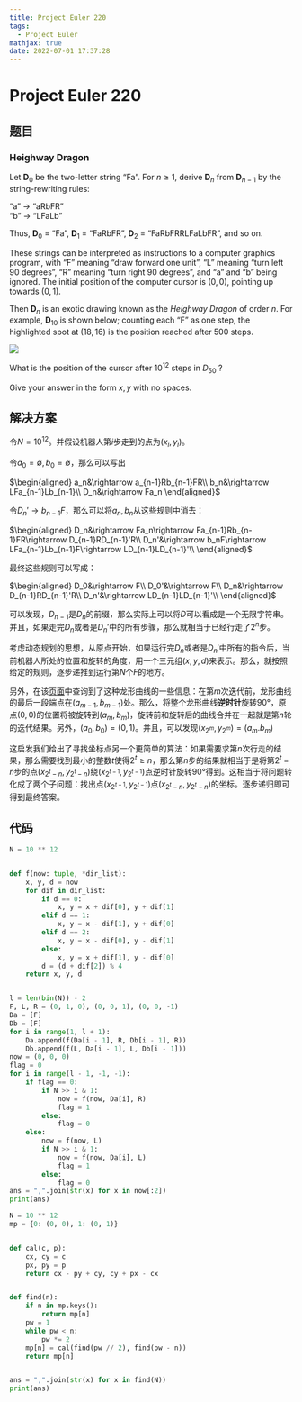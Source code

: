```yaml
---
title: Project Euler 220
tags:
  - Project Euler
mathjax: true
date: 2022-07-01 17:37:28
---
```


<escape><!-- more --></escape>

# Project Euler 220

## 题目

### Heighway Dragon

Let $\mathbf{D}_0$ be the two-letter string “Fa”. For $n\ge1$, derive $\mathbf{D}_n$ from $\mathbf{D}_{n-1}$ by the string-rewriting rules:

“a” → “aRbFR”<br>“b” → “LFaLb”

Thus, $\mathbf{D}_0$ = “Fa”, $\mathbf{D}_1$ = “FaRbFR”, $\mathbf{D}_2$ = “FaRbFRRLFaLbFR”, and so on.

These strings can be interpreted as instructions to a computer graphics program, with “F” meaning “draw forward one unit”, “L” meaning “turn left $90$ degrees”, “R” meaning “turn right $90$ degrees”, and “a” and “b” being ignored. The initial position of the computer cursor is $(0,0)$, pointing up towards $(0,1)$.

Then $\mathbf{D}_n$ is an exotic drawing known as the *Heighway Dragon* of order $n$.  For example, $\mathbf{D}_{10}$ is shown below; counting each “F” as one step, the highlighted spot at $(18,16)$ is the position reached after $500$ steps.

![](../images/p220.gif)

What is the position of the cursor after $10^{12}$ steps in $D_{50}$ ?

Give your answer in the form $x,y$ with no spaces.

## 解决方案

令$N=10^{12}$。并假设机器人第$i$步走到的点为$(x_i,y_i)$。

令$a_0=\emptyset,b_0=\emptyset$，那么可以写出

$\begin{aligned}
a_n&\rightarrow a_{n-1}Rb_{n-1}FR\\
b_n&\rightarrow LFa_{n-1}Lb_{n-1}\\
D_n&\rightarrow Fa_n
\end{aligned}$

令$D_n'\rightarrow b_{n-1}F$，那么可以将$a_n,b_n$从这些规则中消去：

$\begin{aligned}
D_n&\rightarrow Fa_n\rightarrow Fa_{n-1}Rb_{n-1}FR\rightarrow D_{n-1}RD_{n-1}'R\\
D_n'&\rightarrow b_nF\rightarrow LFa_{n-1}Lb_{n-1}F\rightarrow LD_{n-1}LD_{n-1}'\\
\end{aligned}$

最终这些规则可以写成：

$\begin{aligned}
D_0&\rightarrow F\\
D_0'&\rightarrow F\\
D_n&\rightarrow D_{n-1}RD_{n-1}'R\\
D_n'&\rightarrow LD_{n-1}LD_{n-1}'\\
\end{aligned}$

可以发现，$D_{n-1}$是$D_n$的前缀，那么实际上可以将$D$可以看成是一个无限字符串。并且，如果走完$D_n$或者是$D_n'$中的所有步骤，那么就相当于已经行走了$2^n$步。

考虑动态规划的思想，从原点开始，如果运行完$D_n$或者是$D_n'$中所有的指令后，当前机器人所处的位置和旋转的角度，用一个三元组$(x,y,d)$来表示。那么，就按照给定的规则，逐步递推到运行第$N$个$F$的地方。

另外，在该[页面](https://en.wikipedia.org/wiki/Dragon_curve)中查询到了这种龙形曲线的一些信息：在第$m$次迭代前，龙形曲线的最后一段端点在$(a_{m-1},b_{m-1})$处。那么，将整个龙形曲线**逆时针**旋转$90°$，原点$(0,0)$的位置将被旋转到$(a_m,b_m)$，旋转前和旋转后的曲线合并在一起就是第$n$轮的迭代结果。另外，$(a_0,b_0)=(0,1)$。并且，可以发现$(x_{2^m},y_{2^m})=(a_m.b_m)$

这启发我们给出了寻找坐标点另一个更简单的算法：如果需要求第$n$次行走的结果，那么需要找到最小的整数$t$使得$2^t\ge n$，那么第$n$步的结果就相当于是将第$2^t-n$步的点$(x_{2^t-n},y_{2^t-n})$绕$(x_{2^{t-1}},y_{2^{t-1}})$点逆时针旋转$90°$得到。这相当于将问题转化成了两个子问题：找出点$(x_{2^{t-1}},y_{2^{t-1}})$点$(x_{2^t-n},y_{2^t-n})$的坐标。逐步递归即可得到最终答案。

## 代码

```py
N = 10 ** 12


def f(now: tuple, *dir_list):
    x, y, d = now
    for dif in dir_list:
        if d == 0:
            x, y = x + dif[0], y + dif[1]
        elif d == 1:
            x, y = x - dif[1], y + dif[0]
        elif d == 2:
            x, y = x - dif[0], y - dif[1]
        else:
            x, y = x + dif[1], y - dif[0]
        d = (d + dif[2]) % 4
    return x, y, d


l = len(bin(N)) - 2
F, L, R = (0, 1, 0), (0, 0, 1), (0, 0, -1)
Da = [F]
Db = [F]
for i in range(1, l + 1):
    Da.append(f(Da[i - 1], R, Db[i - 1], R))
    Db.append(f(L, Da[i - 1], L, Db[i - 1]))
now = (0, 0, 0)
flag = 0
for i in range(l - 1, -1, -1):
    if flag == 0:
        if N >> i & 1:
            now = f(now, Da[i], R)
            flag = 1
        else:
            flag = 0
    else:
        now = f(now, L)
        if N >> i & 1:
            now = f(now, Da[i], L)
            flag = 1
        else:
            flag = 0
ans = ",".join(str(x) for x in now[:2])
print(ans)

```

```py
N = 10 ** 12
mp = {0: (0, 0), 1: (0, 1)}


def cal(c, p):
    cx, cy = c
    px, py = p
    return cx - py + cy, cy + px - cx


def find(n):
    if n in mp.keys():
        return mp[n]
    pw = 1
    while pw < n:
        pw *= 2
    mp[n] = cal(find(pw // 2), find(pw - n))
    return mp[n]


ans = ",".join(str(x) for x in find(N))
print(ans)

```
